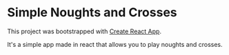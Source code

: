 # Simple Noughts and Crosses

This project was bootstrapped with [Create React App](https://github.com/facebook/create-react-app).

It's a simple app made in react that allows you to play noughts and crosses.